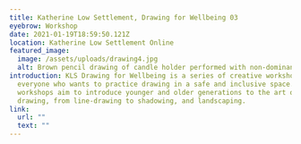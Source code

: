 ```yaml
---
title: Katherine Low Settlement, Drawing for Wellbeing 03
eyebrow: Workshop
date: 2021-01-19T18:59:50.121Z
location: Katherine Low Settlement Online
featured_image:
  image: /assets/uploads/drawing4.jpg
  alt: Brown pencil drawing of candle holder performed with non-dominant hand
introduction: KLS Drawing for Wellbeing is a series of creative workshops for
  everyone who wants to practice drawing in a safe and inclusive space. The
  workshops aim to introduce younger and older generations to the art of
  drawing, from line-drawing to shadowing, and landscaping.
link:
  url: ""
  text: ""
---
```

